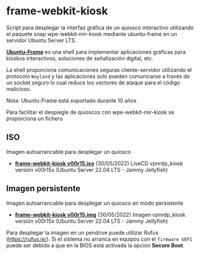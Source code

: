 # frame-webkit-kiosk

Script para desplegar la interfaz gráfica de un quiosco interactivo  utilizando el paquete snap wpe-webkit-mir-kiosk mediante ubuntu-frame en un servidor Ubuntu Server LTS.

[**Ubuntu-Frame**](https://mir-server.io/ubuntu-frame) es una shell para implementar aplicaciones gráficas para kioskos interactivos, soluciones de señalización digital, etc. 

La shell proporciona comunicaciones seguras cliente-servidor utilizando el protocolo ```Wayland``` y las aplicaciones solo pueden comunicarse a través de un socket seguro lo cual reduce los vectores de ataque para el código malicioso.


Nota: Ubuntu-Frame está soportado durante 10 años

Para facilitar el despiegle de quioscos con wpe-webkit-mir-kiosk se proporciona un fichero

## ISO

Imagen autoarrancable para desplegar un quiosco 

- [**frame-webkit-kiosk v00r15.iso**](https://drive.google.com/file/d/1CTjsEu1P-FKhqsFZhKAX96KomY4V4O2X/view?usp=sharing) (30/05/2022) LiveCD vpnrdp_kiosk versión v00r15x (Ubuntu Server 22.04 LTS - Jammy Jellyfish) 

## Imagen persistente 

Imagen autoarrancable para desplegar un quiosco en modo persistente 

- [**frame-webkit-kiosk v00r15.img**](https://drive.google.com/file/d/1dC2_25N0Mtdn8ElkGLaiev-IjHmpo5KX/view?usp=sharing) (30/05/2022) Imagen vpnrdp_kiosk versión v00r15x (Ubuntu Server 22.04 LTS - Jammy Jellyfish)

Para desplegar la imagen en un pendrive puede utilizar Rufus (https://rufus.ie/). 
Si el sistema no arranca en equipos con el ```firmware UEFI``` puede ser debido a que en la BIOS está activada la opción **Secure Boot**.



